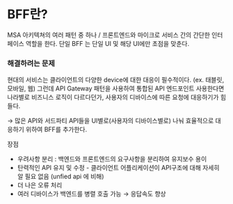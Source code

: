 # BFF란?

MSA 아키텍쳐의 여러 패턴 중 하나 / 프론트엔드와 마이크로 서비스 간의 간단한 인터페이스 역할을 한다. 단일 BFF 는 단일 UI 및 해당 UI에만 초점을 맞춘다. 

### 해결하려는 문제

 현대의 서비스는 클라이언트의 다양한 device에 대한 대응이 필수적이다. (ex. 태블릿, 모바일, 웹) 그런데 API Gateway 패턴을 사용하여 통합된 API 엔드포인트 사용한다면 나라별로 비즈니스 로직이 다르다던가, 사용자의 디바이스에 따른 요청에 대응하기가 힘들다. 

→ 많은 API와 서드파티 API들을 UI별로(사용자의 디바이스별로) 나눠 효율적으로 대응하기 위하여 BFF를 추가한다.

장점

- 우려사항 분리 : 백엔드와 프론트엔드의 요구사항을 분리하여 유지보수 용이
- 탄력적인 API 유지 및 수정 - 클라이언트 어플리케이션이 API구조에 대해 자세히 알 필요 없음 (unfied api 에 비해)
- 더 나은 오류 처리
- 여러 디바이스가 백엔드를 병렬 호출 가능 → 응답속도 향상